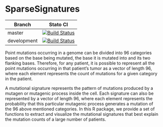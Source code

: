 SparseSignatures
================

| Branch              | Stato CI      |
|---------------------|---------------|
| master | [![Build Status](https://travis-ci.org/danro9685/SparseSignatures.svg?branch=master)](https://travis-ci.org/danro9685/SparseSignatures) |
| development | [![Build Status](https://travis-ci.org/danro9685/SparseSignatures.svg?branch=development)](https://travis-ci.org/danro9685/SparseSignatures) |


Point mutations occurring in a genome can be divided into 96 categories based on the base being mutated, the base it is mutated into and its two flanking bases. Therefore, for any patient, it is possible to represent all the point mutations occurring in that patient’s tumor as a vector of length 96, where each element represents the count of mutations for a given category in the patient. 

A mutational signature represents the pattern of mutations produced by a mutagen or mutagenic process inside the cell. Each signature can also be represented by a vector of length 96, where each element represents the probability that this particular mutagenic process generates a mutation of the 96 above mentioned categories. In this R package, we provide a set of functions to extract and visualize the mutational signatures that best explain the mutation counts of a large number of patients. 
